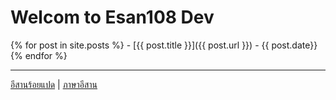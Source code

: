 <h1>Welcom to Esan108 Dev</h1>
{% for post in site.posts %}
- [{{ post.title }}]({{ post.url }}) - {{ post.date}}
{% endfor %}
<hr/>
<a href="https://esan108.com" title="อีสานร้อยแปด">อีสานร้อยแปด</a> |
<a href="https://esan108.com/dict/" title="ภาษาอีสาน">ภาษาอีสาน</a>